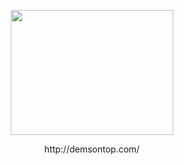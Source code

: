 <p align="center">
  <img width="260" height="200" src="https://user-images.githubusercontent.com/48553830/201500733-a00c0fd0-416d-4c30-8264-20b00fff310c.gif">
</p>

<p align="center">
http://demsontop.com/
</p>
